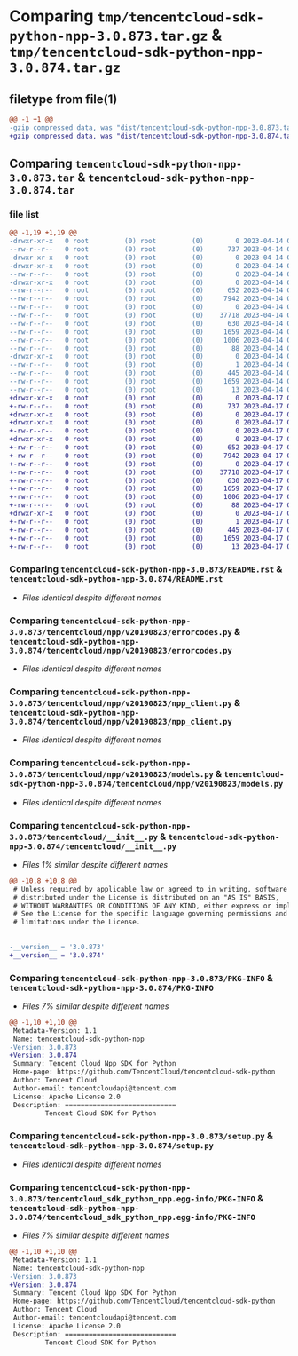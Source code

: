 # Comparing `tmp/tencentcloud-sdk-python-npp-3.0.873.tar.gz` & `tmp/tencentcloud-sdk-python-npp-3.0.874.tar.gz`

## filetype from file(1)

```diff
@@ -1 +1 @@
-gzip compressed data, was "dist/tencentcloud-sdk-python-npp-3.0.873.tar", last modified: Fri Apr 14 00:48:47 2023, max compression
+gzip compressed data, was "dist/tencentcloud-sdk-python-npp-3.0.874.tar", last modified: Mon Apr 17 00:35:50 2023, max compression
```

## Comparing `tencentcloud-sdk-python-npp-3.0.873.tar` & `tencentcloud-sdk-python-npp-3.0.874.tar`

### file list

```diff
@@ -1,19 +1,19 @@
-drwxr-xr-x   0 root         (0) root         (0)        0 2023-04-14 00:48:47.000000 tencentcloud-sdk-python-npp-3.0.873/
--rw-r--r--   0 root         (0) root         (0)      737 2023-04-14 00:48:47.000000 tencentcloud-sdk-python-npp-3.0.873/README.rst
-drwxr-xr-x   0 root         (0) root         (0)        0 2023-04-14 00:48:47.000000 tencentcloud-sdk-python-npp-3.0.873/tencentcloud/
-drwxr-xr-x   0 root         (0) root         (0)        0 2023-04-14 00:48:47.000000 tencentcloud-sdk-python-npp-3.0.873/tencentcloud/npp/
--rw-r--r--   0 root         (0) root         (0)        0 2023-04-14 00:48:47.000000 tencentcloud-sdk-python-npp-3.0.873/tencentcloud/npp/__init__.py
-drwxr-xr-x   0 root         (0) root         (0)        0 2023-04-14 00:48:47.000000 tencentcloud-sdk-python-npp-3.0.873/tencentcloud/npp/v20190823/
--rw-r--r--   0 root         (0) root         (0)      652 2023-04-14 00:48:47.000000 tencentcloud-sdk-python-npp-3.0.873/tencentcloud/npp/v20190823/errorcodes.py
--rw-r--r--   0 root         (0) root         (0)     7942 2023-04-14 00:48:47.000000 tencentcloud-sdk-python-npp-3.0.873/tencentcloud/npp/v20190823/npp_client.py
--rw-r--r--   0 root         (0) root         (0)        0 2023-04-14 00:48:47.000000 tencentcloud-sdk-python-npp-3.0.873/tencentcloud/npp/v20190823/__init__.py
--rw-r--r--   0 root         (0) root         (0)    37718 2023-04-14 00:48:47.000000 tencentcloud-sdk-python-npp-3.0.873/tencentcloud/npp/v20190823/models.py
--rw-r--r--   0 root         (0) root         (0)      630 2023-04-14 00:48:47.000000 tencentcloud-sdk-python-npp-3.0.873/tencentcloud/__init__.py
--rw-r--r--   0 root         (0) root         (0)     1659 2023-04-14 00:48:47.000000 tencentcloud-sdk-python-npp-3.0.873/PKG-INFO
--rw-r--r--   0 root         (0) root         (0)     1006 2023-04-14 00:48:47.000000 tencentcloud-sdk-python-npp-3.0.873/setup.py
--rw-r--r--   0 root         (0) root         (0)       88 2023-04-14 00:48:47.000000 tencentcloud-sdk-python-npp-3.0.873/setup.cfg
-drwxr-xr-x   0 root         (0) root         (0)        0 2023-04-14 00:48:47.000000 tencentcloud-sdk-python-npp-3.0.873/tencentcloud_sdk_python_npp.egg-info/
--rw-r--r--   0 root         (0) root         (0)        1 2023-04-14 00:48:47.000000 tencentcloud-sdk-python-npp-3.0.873/tencentcloud_sdk_python_npp.egg-info/dependency_links.txt
--rw-r--r--   0 root         (0) root         (0)      445 2023-04-14 00:48:47.000000 tencentcloud-sdk-python-npp-3.0.873/tencentcloud_sdk_python_npp.egg-info/SOURCES.txt
--rw-r--r--   0 root         (0) root         (0)     1659 2023-04-14 00:48:47.000000 tencentcloud-sdk-python-npp-3.0.873/tencentcloud_sdk_python_npp.egg-info/PKG-INFO
--rw-r--r--   0 root         (0) root         (0)       13 2023-04-14 00:48:47.000000 tencentcloud-sdk-python-npp-3.0.873/tencentcloud_sdk_python_npp.egg-info/top_level.txt
+drwxr-xr-x   0 root         (0) root         (0)        0 2023-04-17 00:35:50.000000 tencentcloud-sdk-python-npp-3.0.874/
+-rw-r--r--   0 root         (0) root         (0)      737 2023-04-17 00:35:50.000000 tencentcloud-sdk-python-npp-3.0.874/README.rst
+drwxr-xr-x   0 root         (0) root         (0)        0 2023-04-17 00:35:50.000000 tencentcloud-sdk-python-npp-3.0.874/tencentcloud/
+drwxr-xr-x   0 root         (0) root         (0)        0 2023-04-17 00:35:50.000000 tencentcloud-sdk-python-npp-3.0.874/tencentcloud/npp/
+-rw-r--r--   0 root         (0) root         (0)        0 2023-04-17 00:35:50.000000 tencentcloud-sdk-python-npp-3.0.874/tencentcloud/npp/__init__.py
+drwxr-xr-x   0 root         (0) root         (0)        0 2023-04-17 00:35:50.000000 tencentcloud-sdk-python-npp-3.0.874/tencentcloud/npp/v20190823/
+-rw-r--r--   0 root         (0) root         (0)      652 2023-04-17 00:35:50.000000 tencentcloud-sdk-python-npp-3.0.874/tencentcloud/npp/v20190823/errorcodes.py
+-rw-r--r--   0 root         (0) root         (0)     7942 2023-04-17 00:35:50.000000 tencentcloud-sdk-python-npp-3.0.874/tencentcloud/npp/v20190823/npp_client.py
+-rw-r--r--   0 root         (0) root         (0)        0 2023-04-17 00:35:50.000000 tencentcloud-sdk-python-npp-3.0.874/tencentcloud/npp/v20190823/__init__.py
+-rw-r--r--   0 root         (0) root         (0)    37718 2023-04-17 00:35:50.000000 tencentcloud-sdk-python-npp-3.0.874/tencentcloud/npp/v20190823/models.py
+-rw-r--r--   0 root         (0) root         (0)      630 2023-04-17 00:35:50.000000 tencentcloud-sdk-python-npp-3.0.874/tencentcloud/__init__.py
+-rw-r--r--   0 root         (0) root         (0)     1659 2023-04-17 00:35:50.000000 tencentcloud-sdk-python-npp-3.0.874/PKG-INFO
+-rw-r--r--   0 root         (0) root         (0)     1006 2023-04-17 00:35:50.000000 tencentcloud-sdk-python-npp-3.0.874/setup.py
+-rw-r--r--   0 root         (0) root         (0)       88 2023-04-17 00:35:50.000000 tencentcloud-sdk-python-npp-3.0.874/setup.cfg
+drwxr-xr-x   0 root         (0) root         (0)        0 2023-04-17 00:35:50.000000 tencentcloud-sdk-python-npp-3.0.874/tencentcloud_sdk_python_npp.egg-info/
+-rw-r--r--   0 root         (0) root         (0)        1 2023-04-17 00:35:50.000000 tencentcloud-sdk-python-npp-3.0.874/tencentcloud_sdk_python_npp.egg-info/dependency_links.txt
+-rw-r--r--   0 root         (0) root         (0)      445 2023-04-17 00:35:50.000000 tencentcloud-sdk-python-npp-3.0.874/tencentcloud_sdk_python_npp.egg-info/SOURCES.txt
+-rw-r--r--   0 root         (0) root         (0)     1659 2023-04-17 00:35:50.000000 tencentcloud-sdk-python-npp-3.0.874/tencentcloud_sdk_python_npp.egg-info/PKG-INFO
+-rw-r--r--   0 root         (0) root         (0)       13 2023-04-17 00:35:50.000000 tencentcloud-sdk-python-npp-3.0.874/tencentcloud_sdk_python_npp.egg-info/top_level.txt
```

### Comparing `tencentcloud-sdk-python-npp-3.0.873/README.rst` & `tencentcloud-sdk-python-npp-3.0.874/README.rst`

 * *Files identical despite different names*

### Comparing `tencentcloud-sdk-python-npp-3.0.873/tencentcloud/npp/v20190823/errorcodes.py` & `tencentcloud-sdk-python-npp-3.0.874/tencentcloud/npp/v20190823/errorcodes.py`

 * *Files identical despite different names*

### Comparing `tencentcloud-sdk-python-npp-3.0.873/tencentcloud/npp/v20190823/npp_client.py` & `tencentcloud-sdk-python-npp-3.0.874/tencentcloud/npp/v20190823/npp_client.py`

 * *Files identical despite different names*

### Comparing `tencentcloud-sdk-python-npp-3.0.873/tencentcloud/npp/v20190823/models.py` & `tencentcloud-sdk-python-npp-3.0.874/tencentcloud/npp/v20190823/models.py`

 * *Files identical despite different names*

### Comparing `tencentcloud-sdk-python-npp-3.0.873/tencentcloud/__init__.py` & `tencentcloud-sdk-python-npp-3.0.874/tencentcloud/__init__.py`

 * *Files 1% similar despite different names*

```diff
@@ -10,8 +10,8 @@
 # Unless required by applicable law or agreed to in writing, software
 # distributed under the License is distributed on an "AS IS" BASIS,
 # WITHOUT WARRANTIES OR CONDITIONS OF ANY KIND, either express or implied.
 # See the License for the specific language governing permissions and
 # limitations under the License.
 
 
-__version__ = '3.0.873'
+__version__ = '3.0.874'
```

### Comparing `tencentcloud-sdk-python-npp-3.0.873/PKG-INFO` & `tencentcloud-sdk-python-npp-3.0.874/PKG-INFO`

 * *Files 7% similar despite different names*

```diff
@@ -1,10 +1,10 @@
 Metadata-Version: 1.1
 Name: tencentcloud-sdk-python-npp
-Version: 3.0.873
+Version: 3.0.874
 Summary: Tencent Cloud Npp SDK for Python
 Home-page: https://github.com/TencentCloud/tencentcloud-sdk-python
 Author: Tencent Cloud
 Author-email: tencentcloudapi@tencent.com
 License: Apache License 2.0
 Description: ============================
         Tencent Cloud SDK for Python
```

### Comparing `tencentcloud-sdk-python-npp-3.0.873/setup.py` & `tencentcloud-sdk-python-npp-3.0.874/setup.py`

 * *Files identical despite different names*

### Comparing `tencentcloud-sdk-python-npp-3.0.873/tencentcloud_sdk_python_npp.egg-info/PKG-INFO` & `tencentcloud-sdk-python-npp-3.0.874/tencentcloud_sdk_python_npp.egg-info/PKG-INFO`

 * *Files 7% similar despite different names*

```diff
@@ -1,10 +1,10 @@
 Metadata-Version: 1.1
 Name: tencentcloud-sdk-python-npp
-Version: 3.0.873
+Version: 3.0.874
 Summary: Tencent Cloud Npp SDK for Python
 Home-page: https://github.com/TencentCloud/tencentcloud-sdk-python
 Author: Tencent Cloud
 Author-email: tencentcloudapi@tencent.com
 License: Apache License 2.0
 Description: ============================
         Tencent Cloud SDK for Python
```

